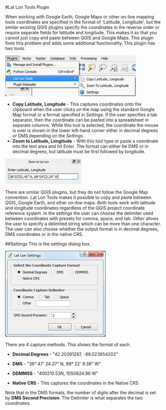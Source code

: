 #Lat Lon Tools Plugin

When working with Google Earth, Google Maps or other on-line mapping tools coordinates are specified in the format of 'Latitude, Longitude', but the similar existing QGIS plugins specify the coordinates in the reverse order or require separate fields for latitude and longitude. This makes it so that you cannot just copy and paste between QGIS and Google Maps. This plugin fixes this problem and adds some additional functionality. This plugin has two tools.

![Lat Lon Tools Plugin](doc/menu.jpg)

* **Copy Latitude, Longitude** - This captures coordinates onto the clipboard when the user clicks on the map using the standard Google Map format or a format specified in *Settings*. If the user specifies a tab separator, then the coordinate can be pasted into a spreadsheet in separate columns. While this tool is selected, the coordinate the mouse is over is shown in the lower left-hand corner either in decimal degrees or DMS depending on the *Settings*.
* **Zoom to Latitude, Longitude** - With this tool type or paste a coordinate into the text area and hit *Enter*. The format can either be DMS or in decimal degrees, but latitude must be first followed by longitude.

![Zoom to Latitude, Longitude](doc/zoomto.jpg)

There are similar QGIS plugins, but they do not follow the Google Map convention. Lat Lon Tools makes it possible to copy and paste between QGIS, Google Earth, and other on-line maps. Both tools work with latitude and longitude coordinates regardless of the QGIS project coordinate reference system. In the settings the user can choose the delimiter used between coordinates with presets for comma, space, and tab. *Other* allows the user to specify a delimited string which can be more than one character. The user can also choose whether the output format is in decimal degrees, DMS coordinates or in the native CRS.

##Settings
This is the settings dialog box.

![Settings](doc/settings.jpg)

There are 4 capture methods. This shows the format of each.

* **Decimal Degrees** - "42.20391297, -86.023854202"
* **DMS** - "36&deg; 47' 24.27" N, 99&deg; 22' 9.39" W"

* **DDMMSS** - "400210.53N, 1050824.96 W"
* **Native CRS** - This captures the coordinates in the Native CRS

Note that in the DMS formats, the number of digits after the decimal is set by **DMS Second Precision**. The Delimiter is what separates the two coordinates.
